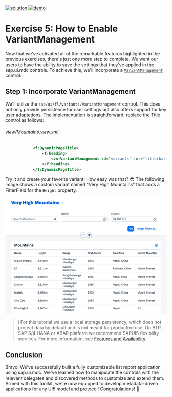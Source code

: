 [![solution](https://flat.badgen.net/badge/solution/available/green?icon=github)](webapp)
[![demo](https://flat.badgen.net/badge/demo/deployed/blue?icon=github)](https://sap-samples.github.io/ui5-mdc-json-tutorial/ex5/dist)
# Exercise 5: How to Enable VariantManagement
Now that we've activated all of the remarkable features highlighted in the previous exercises, there's just one more step to complete. We want our users to have the ability to save the settings that they've applied in the sap.ui.mdc controls. To achieve this, we'll incorporate a [`VariantManagement`](https://sdk.openui5.org/api/sap.ui.fl.variants.VariantManagement) control.

## Step 1: Incorporate VariantManagement
We'll utilize the `sap/ui/fl/variants/VariantManagement` control. This does not only provide persistence for user settings but also offers support for key user adaptations. The implementation is straightforward, replace the Title control as follows:
###### view/Mountains.view.xml
```xml
			<f:DynamicPageTitle>
				<f:heading>
					<vm:VariantManagement id="variants" for="filterbar, table"/>
				</f:heading>
			</f:DynamicPageTitle>
```
Try it and create your favorite variant! How easy was that? 😎 The following image shows a custom variant named "Very High Mountains" that adds a FilterField for the `Height` property.

![Exercise 5 Result](ex5.png)

>ℹ️ For this tutorial we use a local storage persistency, which does not protect data by default and is not meant for productive use. On BTP, SAP S/4 HANA or ABAP platform we recommend SAPUI5 flexibility services. For more information, see [Features and Availability](https://help.sap.com/docs/UI5_FLEXIBILITY/430e2c1a4ff241bc8162df4bf51e0730/41ada93054994698ab9067855bb85fe1.html).
## Conclusion
Bravo! We've successfully built a fully customizable list report application using sap.ui.mdc. We've learned how to manipulate the controls with the relevant delegates and discovered methods to customize and extend them. Armed with this toolkit, we're now equipped to develop metadata-driven applications for any UI5 model and protocol! Congratulations! 🎉